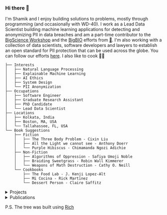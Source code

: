 ### Hi there 👋
I'm Shamik and I enjoy building solutions to problems, mostly through programming (and occasionally with WD-40). I work as a Lead Data Scientist building machine learning applications for detecting and anonymizing PII in data breaches and am a part-time contributor to the [BigScience Workshop](https://github.com/bigscience-workshop) and the [BigBIO](https://github.com/bigscience-workshop/biomedical) efforts from [🤗](https://huggingface.co/). I'm also working with a collection of data scientists, software developers and lawyers to establish an open standard for PII protection that can be used across the globe. You can follow our efforts [here](https://privacyprotection.substack.com/). I also like to cook 👨‍🍳

```
├── Interests
│   ├── Natural Language Processing
│   ├── Explainable Machine Learning
│   ├── AI Ethics
│   ├── System Design
│   └── PII Anonymization
├── Occupations
│   ├── Software Engineer
│   ├── Graduate Research Assistant
│   ├── PhD Candidate
│   └── Lead Data Scientist
├── Locations
│   ├── Kolkata, India
│   ├── Boston, MA, USA
│   └── Tallahassee, FL, USA
└── Book Suggestions
    ├── Fiction
    │   ├── The Three Body Problem - Cixin Liu
    │   ├── All the Light we cannot see - Anthony Doerr
    │   └── Purple Hibiscus - Chimamanda Ngozi Adichie
    ├── Non-Fiction
    │   ├── Algorithms of Oppression - Safiya Umoji Noble
    │   ├── Braiding Sweetgrass - Robin Wall Kimmerer
    │   └── Weapons of Math Destruction - Cathy O. Neill
    └── Cookbooks
        ├── The Food Lab - J. Kenji Lopez-Alt
        ├── Mi Cocina - Rick Martinez
        └── Dessert Person - Claire Saffitz
```
<details>
  <summary>Projects</summary>
  
  1. [Scientific Title Generator](https://huggingface.co/spaces/shamikbose89/title-generator-from-abstract)
  2. [BigBIO dataloaders](https://github.com/pulls?user=bigscience-workshop&q=is%3Apr+author%3Ashamikbose+archived%3Afalse&user=bigscience-workshop)
  3. [MIT 6.006 Solution Notebooks](https://github.com/shamikbose/MIT6.006)
  
</details>
<details>
  
  <summary>Publications</summary>
  
  1. [Explaining AI for Malware Detection: Analysis of Mechanisms of MalConv](https://ieeexplore.ieee.org/abstract/document/9207322)
  2. [PhD Thesis: Towards Explainability in Machine Learning for Malware Detection](https://diginole.lib.fsu.edu/islandora/object/fsu:776810/datastream/PDF/view)
  3. [Static Malware Modeling and Detection using Topic Models](https://www.ieee-security.org/TC/SP2016/poster-abstracts/55-poster_abstract.pdf)
  
</details>

P.S. The tree was built using [Rich](https://github.com/Textualize/rich)
